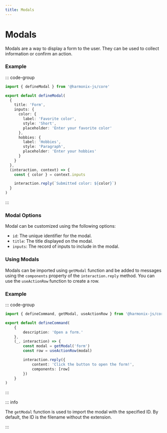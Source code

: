 ```yaml
---
title: Modals
---
```


# Modals

Modals are a way to display a form to the user. They can be used to collect information or confirm an action.

### Example

::: code-group

```ts [modals/form.ts]
import { defineModal } from '@harmonix-js/core'

export default defineModal(
  {
    title: 'Form',
    inputs: {
      color: {
        label: 'Favorite color',
        style: 'Short',
        placeholder: 'Enter your favorite color'
      },
      hobbies: {
        label: 'Hobbies',
        style: 'Paragraph',
        placeholder: 'Enter your hobbies'
      }
    }
  },
  (interaction, context) => {
    const { color } = context.inputs

    interaction.reply(`Submitted color: ${color}`)
  }
)
```

:::

### Modal Options

Modal can be customized using the following options:

- `id`: The unique identifier for the modal.
- `title`: The title displayed on the modal.
- `inputs`: The record of inputs to include in the modal.

### Using Modals

Modals can be imported using `getModal` function and be added to messages using the `components` property of the `interaction.reply` method. You can use the `useActionRow` function to create a row.

### Example

::: code-group

```ts [commands/utils/form.ts]
import { defineCommand, getModal, useActionRow } from '@harmonix-js/core'

export default defineCommand(
	{
		description: 'Open a form.'
	},
	(_, interaction) => {
		const modal = getModal('form')
		const row = useActionRow(modal)

		interaction.reply({
			content: 'Click the button to open the form!',
			components: [row]
		})
	}
)
```

:::

::: info

The `getModal` function is used to import the modal with the specified ID. By default, the ID is the filename without the extension.

:::
